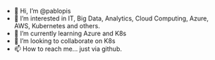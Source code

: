 - 👋 Hi, I’m @pablopis
- 👀 I’m interested in IT, Big Data, Analytics, Cloud Computing, Azure, AWS, Kubernetes and others. 
- 🌱 I’m currently learning Azure and K8s
- 💞️ I’m looking to collaborate on K8s
- 📫 How to reach me... just via github. 

<!---
pablopis/pablopis is a ✨ special ✨ repository because its `README.md` (this file) appears on your GitHub profile.
You can click the Preview link to take a look at your changes.
--->
